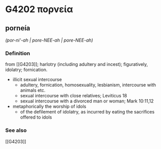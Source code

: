 # G4202 πορνεία

## porneía

_(por-ni'-ah | pore-NEE-ah | pore-NEE-ah)_

### Definition

from [[G4203]]; harlotry (including adultery and incest); figuratively, idolatry; fornication.

- illicit sexual intercourse
  - adultery, fornication, homosexuality, lesbianism, intercourse with animals etc.
  - sexual intercourse with close relatives; Leviticus 18
  - sexual intercourse with a divorced man or woman; Mark 10:11,12
- metaphorically the worship of idols
  - of the defilement of idolatry, as incurred by eating the sacrifices offered to idols

### See also

[[G4203]]

